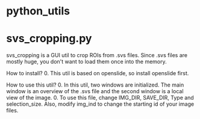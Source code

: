 # python_utils

# svs_cropping.py
svs_cropping is a GUI util to crop ROIs from .svs files. Since .svs files are mostly huge, you don't want to load them once into the memory. 

How to install?
0. This util is based on openslide, so install openslide first.

How to use this util?
0. In this util, two windows are initialized. The main window is an overview of the .svs file and the second window is a local view of the image.
0. To use this file, change IMG_DIR, SAVE_DIR, Type and selection_size. Also, modify img_ind to change the starting id of your image files. 
